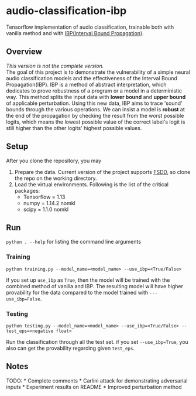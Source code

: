 # audio-classification-ibp
Tensorflow implementation of audio classification, trainable both with vanilla method and with [IBP(Interval Bound Propagation)](https://github.com/deepmind/interval-bound-propagation).

## Overview
*This version is not the complete version.*  
The goal of this project is to demonstrate the vulnerability of a simple neural audio classification models and the effectiveness of the Interval Bound Propagation(IBP).
IBP is a method of abstract interpretation, which dedicates to prove robustness of a program or a model in a deterministic way.
This method splits the input data with **lower bound** and **upper bound** of applicable perturbation.
Using this new data, IBP aims to trace 'sound' bounds through the various operations.
We can insist a model is **robust** at the end of the propagation by checking the result from the worst possible logits, which means the lowest possible value of the correct label's logit is still higher than the other logits' highest possible values.


## Setup
After you clone the repository, you may
1. Prepare the data. Current version of the project supports [FSDD](https://github.com/Jakobovski/free-spoken-digit-dataset), so clone the repo on the working directory.
1. Load the virtual environments. Following is the list of the critical packages:
    * Tensorflow = 1.13
    * numpy = 1.14.2 nomkl
    * scipy = 1.1.0 nomkl

## Run

```python . --help``` for listing the command line arguments

### Training

```
python training.py --model_name=<model_name> --use_ibp=<True/False>
```

If you set up ```use_ibp``` as ```True```, then the model will be trained with the combined method of vanilla and IBP.
The resulting model will have higher provability for the data compared to the model trained with ```---use_ibp=False```.

### Testing

```
python testing.py --model_name=<model_name> --use_ibp=<True/False> --test_eps=<negative float>
```

Run the classification through all the test set.
if you set ```--use_ibp=True```, you also can get the provability regarding given ```test_eps```.


## Notes

TODO:
    * Complete comments
    * Carlini attack for demonstrating adversarial inputs
    * Experiment results on README
    * Improved perturbation method
